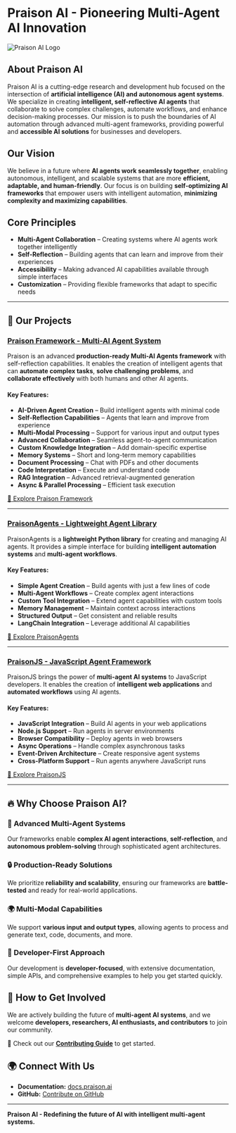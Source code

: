 # Praison AI - Pioneering Multi-Agent AI Innovation

![Praison AI Logo](src/praisonai/praisonai/public/logo_dark.png)

## About Praison AI

Praison AI is a cutting-edge research and development hub focused on the intersection of **artificial intelligence (AI) and autonomous agent systems**. We specialize in creating **intelligent, self-reflective AI agents** that collaborate to solve complex challenges, automate workflows, and enhance decision-making processes. Our mission is to push the boundaries of AI automation through advanced multi-agent frameworks, providing powerful and **accessible AI solutions** for businesses and developers.

## Our Vision

We believe in a future where **AI agents work seamlessly together**, enabling autonomous, intelligent, and scalable systems that are more **efficient, adaptable, and human-friendly**. Our focus is on building **self-optimizing AI frameworks** that empower users with intelligent automation, **minimizing complexity and maximizing capabilities**.

## Core Principles
- **Multi-Agent Collaboration** – Creating systems where AI agents work together intelligently
- **Self-Reflection** – Building agents that can learn and improve from their experiences
- **Accessibility** – Making advanced AI capabilities available through simple interfaces
- **Customization** – Providing flexible frameworks that adapt to specific needs

---

## 🚀 Our Projects

### [**Praison Framework - Multi-AI Agent System**](https://github.com/MervinPraison/praison)
Praison is an advanced **production-ready Multi-AI Agents framework** with self-reflection capabilities. It enables the creation of intelligent agents that can **automate complex tasks**, **solve challenging problems**, and **collaborate effectively** with both humans and other AI agents.

#### **Key Features:**
- **AI-Driven Agent Creation** – Build intelligent agents with minimal code
- **Self-Reflection Capabilities** – Agents that learn and improve from experience
- **Multi-Modal Processing** – Support for various input and output types
- **Advanced Collaboration** – Seamless agent-to-agent communication
- **Custom Knowledge Integration** – Add domain-specific expertise
- **Memory Systems** – Short and long-term memory capabilities
- **Document Processing** – Chat with PDFs and other documents
- **Code Interpretation** – Execute and understand code
- **RAG Integration** – Advanced retrieval-augmented generation
- **Async & Parallel Processing** – Efficient task execution

[🔗 Explore Praison Framework](https://github.com/MervinPraison/praison)

---

### [**PraisonAgents - Lightweight Agent Library**](https://github.com/MervinPraison/praison)
PraisonAgents is a **lightweight Python library** for creating and managing AI agents. It provides a simple interface for building **intelligent automation systems** and **multi-agent workflows**.

#### **Key Features:**
- **Simple Agent Creation** – Build agents with just a few lines of code
- **Multi-Agent Workflows** – Create complex agent interactions
- **Custom Tool Integration** – Extend agent capabilities with custom tools
- **Memory Management** – Maintain context across interactions
- **Structured Output** – Get consistent and reliable results
- **LangChain Integration** – Leverage additional AI capabilities

[🔗 Explore PraisonAgents](https://github.com/MervinPraison/praison)

---

### [**PraisonJS - JavaScript Agent Framework**](https://github.com/MervinPraison/praison)
PraisonJS brings the power of **multi-agent AI systems** to JavaScript developers. It enables the creation of **intelligent web applications** and **automated workflows** using AI agents.

#### **Key Features:**
- **JavaScript Integration** – Build AI agents in your web applications
- **Node.js Support** – Run agents in server environments
- **Browser Compatibility** – Deploy agents in web browsers
- **Async Operations** – Handle complex asynchronous tasks
- **Event-Driven Architecture** – Create responsive agent systems
- **Cross-Platform Support** – Run agents anywhere JavaScript runs

[🔗 Explore PraisonJS](https://github.com/MervinPraison/praison)

---

## 🔥 Why Choose Praison AI?

### **🚀 Advanced Multi-Agent Systems**
Our frameworks enable **complex AI agent interactions**, **self-reflection**, and **autonomous problem-solving** through sophisticated agent architectures.

### **🔒 Production-Ready Solutions**
We prioritize **reliability and scalability**, ensuring our frameworks are **battle-tested** and ready for real-world applications.

### **🌍 Multi-Modal Capabilities**
We support **various input and output types**, allowing agents to process and generate text, code, documents, and more.

### **👥 Developer-First Approach**
Our development is **developer-focused**, with extensive documentation, simple APIs, and comprehensive examples to help you get started quickly.

## 📢 How to Get Involved

We are actively building the future of **multi-agent AI systems**, and we welcome **developers, researchers, AI enthusiasts, and contributors** to join our community.

🔗 Check out our **[Contributing Guide](CONTRIBUTING.md)** to get started.

## 🌍 Connect With Us

- **Documentation:** [docs.praison.ai](https://p-doc.vercel.app)
- **GitHub:** [Contribute on GitHub](https://github.com/MervinPraison/praison)

---

**Praison AI - Redefining the future of AI with intelligent multi-agent systems.** 
